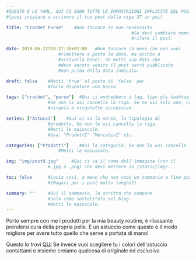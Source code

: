 ```yaml
---
#QUESTO È LO YAML, QUI CI SONO TUTTE LE IMPOSTAZIONI IMPLICITE DEL POST
#(puoi iniziare a scrivere il tuo post dalla riga 37 in poi)

title: "Crochet Purse"    #Non toccare se non necessario
                                                #Se devi cambiare nome è meglio
                                                #rifare il post.

date: 2019-06-22T10:27:38+02:00   #Non toccare (a meno che non vuoi
                    #rimettere a posto la data, ma occhio a
                    #scriverla bene). Se metti una data che
                    #deve ancora venire il post verrà pubblicato
                    #non prima della data indicata.

draft: false    #Metti 'true' al posto di 'false' per
                #farlo diventare una bozza.

tags: ["crochet", "purse"]  #Qui ci andrebbero i tag, tipo gli hashtag.
                #Se non li usi cancella la riga. Se ne usi solo uno, cancella
                #virgola e virgolette successive.

series: ["Astucci"]    #Qui ci va la serie, la tipologia di
                #prodotto. Se non le usi cancella la riga.
                #Metti le maiuscole.
                #Usa: "ProdottI" "MercatinI" etc...

categories: ["Prodotti"]    #Qui la categoria. Se non la usi cancella la riga.
                    #Metti le maiuscole.

img: "img/post9.jpg"     #Qui ci va il nome dell'immagine (con il 
                #.jpg o .png) che devi mettere in /static/img/...

toc: false      #Lacia così, a meno che non vuoi un sommario a fine post
                #(Magari per i post molto lunghi?)

summary: ""     #Qui il sommario, la scritta che compare 
                #solo come sottotitolo nel blog.
                #Metti le maiuscole.
---
```

Porto sempre con me i prodotti per la mia beauty routine, è rilassante prendersi cura della propria pelle. E un astuccio come questo è il modo migliore per avere tutto quello che serve a portata di mano! 

Questo lo trovi <a href="https://www.etsy.com/it/listing/692659927/cassiopea-crochet?ref=shop_home_active_7">QUI</a>
Se invece vuoi scegliere tu i colori dell'astuccio contattami e insieme creiamo qualcosa di originale ed esclusivo